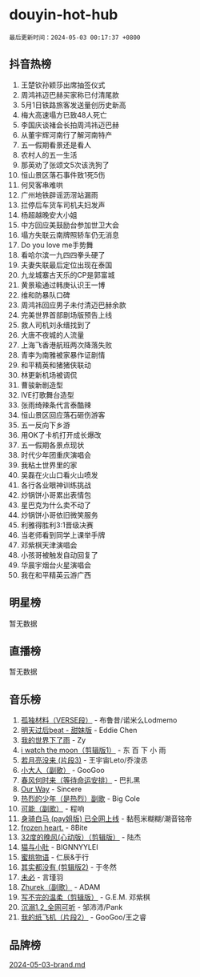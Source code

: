 # douyin-hot-hub

`最后更新时间：2024-05-03 00:17:37 +0800`

## 抖音热榜

1. 王楚钦孙颖莎出席抽签仪式
1. 周鸿祎迈巴赫买家称已付清尾款
1. 5月1日铁路旅客发送量创历史新高
1. 梅大高速塌方已致48人死亡
1. 李国庆谈褚会长拍周鸿祎迈巴赫
1. 从董宇辉河南行了解河南特产
1. 五一假期看景还是看人
1. 农村人的五一生活
1. 那英劝了张颂文5次该洗狗了
1. 恒山景区落石事件致1死5伤
1. 何炅客串难哄
1. 广州地铁辟谣沥滘站漏雨
1. 拦停后车货车司机夫妇发声
1. 杨超越晚安大小姐
1. 中方回应美鼓励台参加世卫大会
1. 塌方失联云南牌照轿车仍无消息
1. Do you love me手势舞
1. 看哈尔滨一九四四拳头硬了
1. 夫妻失联最后定位出现在泰国
1. 九龙城寨古天乐的CP是郭富城
1. 黄景瑜通过韩庚认识王一博
1. 维和防暴队口碑
1. 周鸿祎回应男子未付清迈巴赫余款
1. 完美世界首部剧场版预告上线
1. 救人司机刘永缙找到了
1. 大唐不夜城的人流量
1. 上海飞香港航班两次降落失败
1. 青李为南雅被家暴作证剧情
1. 和平精英和猪猪侠联动
1. 林更新机场被调侃
1. 曹骏新剧造型
1. IVE打歌舞台造型
1. 张雨绮辣条代言泰酷辣
1. 恒山景区回应落石砸伤游客
1. 五一反向下乡游
1. 用OK了卡机打开成长爆改
1. 五一假期各景点现状
1. 时代少年团重庆演唱会
1. 我粘土世界里的家
1. 吴磊在火山口看火山喷发
1. 各行各业眼神训练挑战
1. 炒锅饼小哥累出表情包
1. 星巴克为什么卖不动了
1. 炒锅饼小哥依旧微笑服务
1. 利雅得胜利3:1晋级决赛
1. 当老师看到同学上课举手牌
1. 邓紫棋天津演唱会
1. 小孩哥被触发自动回复了
1. 华晨宇烟台火星演唱会
1. 我在和平精英云游广西

## 明星榜

暂无数据

## 直播榜

暂无数据

## 音乐榜

1. [孤独材料（VERSE段）](https://sf3-cdn-tos.douyinstatic.com/obj/tos-cn-ve-2774/ocX7glDNHYlwFeYrGQfBZoThtvPWy8tCCEBGKQ) - 布鲁昔/诺米么Lodmemo
1. [明天过后beat - 甜妹版](https://sf5-hl-cdn-tos.douyinstatic.com/obj/tos-cn-ve-2774/osMLYeeoMm04CZyaI91XUDF8OzLRLgePKALGHI) - Eddie Chen
1. [我的世界下了雨](https://sf5-hl-cdn-tos.douyinstatic.com/obj/tos-cn-ve-2774/o85sBiwXIByH9bWIMAEEOoiQ1o1m9Afn15BspE) - Zy
1. [i watch the moon（剪辑版1）](https://sf6-cdn-tos.douyinstatic.com/obj/tos-cn-ve-2774/o0I9mSChzHZANMJIEBfkCQzzg6N5WAcVtqft9P) - 东 百 下 小 雨
1. [若月亮没来 (片段3)](https://sf5-hl-cdn-tos.douyinstatic.com/obj/tos-cn-ve-2774/okfyEUsGW1B1ovJi5JiN9IjvAT2lMwA054GoEB) - 王宇宙Leto/乔浚丞
1. [小大人（副歌）](https://sf5-hl-cdn-tos.douyinstatic.com/obj/tos-cn-ve-2774/oIhaDwehWhLFsVIG7QIICLLazDNGJAGg5geeb4) - GooGoo
1. [春风何时来（等待命运安排）](https://sf5-hl-cdn-tos.douyinstatic.com/obj/tos-cn-ve-2774/oICBNbD3gelMfB4WgiD1KI2jQtXZE2FgHLwtsl) - 巴扎黑
1. [Our Way](https://sf5-hl-cdn-tos.douyinstatic.com/obj/tos-cn-ve-2774/o8tPEkQgQNCe0DPeFwZzYrbqLlnzBBrYidWkEZ) - Sincere
1. [热烈的少年（是热烈）副歌](https://sf5-hl-cdn-tos.douyinstatic.com/obj/tos-cn-ve-2774/owVNI0CLDAUMtSz6TEYvfFBFL4UDFFhLfgK8fa) - Big Cole
1. [可能（副歌）](https://sf27-cdn-tos.douyinstatic.com/obj/tos-cn-ve-2774/cde1731888894259b333569393c2fb51) - 程响
1. [身骑白马 (pay姐版) 已全网上线](https://sf5-hl-cdn-tos.douyinstatic.com/obj/tos-cn-ve-2774/oQLO5ZgLsFkaDhdIIveF2zUCgfweY0gWaH4AQG) - 黏苞米糊糊/潮音铭帝
1. [frozen heart.](https://sf3-cdn-tos.douyinstatic.com/obj/tos-cn-ve-2774/oIIWJfyjIACZA9zQMtnJ6hQQhFC4vhCupoRBsO) - 8Bite
1. [32度的晚风(心动版）（剪辑版）](https://sf5-hl-cdn-tos.douyinstatic.com/obj/tos-cn-ve-2774/owNyabsyWdzUulxhoJfK8IBXgp0UMQAHpvGh2B) - 陆杰
1. [猫与小肚](https://sf27-cdn-tos.douyinstatic.com/obj/tos-cn-ve-2774/osZeoClMECgK8DYl6VebABgbchEtPYQjZEnRtd) - BIGNNYYLEI
1. [蜜桃物语](https://sf27-cdn-tos.douyinstatic.com/obj/tos-cn-ve-2774/oIhOSCZtIACtYU4XQkngiW9kCBfVD1Fz9IYeqL) - 仁辰&于行
1. [其实都没有 (剪辑版2)](https://sf5-hl-cdn-tos.douyinstatic.com/obj/tos-cn-ve-2774/oEBNQenHZtBhxYjGgUDQk0BCHTigQafgFlbQ7k) - 于冬然
1. [未必](https://sf3-cdn-tos.douyinstatic.com/obj/tos-cn-ve-2774/ogntQMFnKQDZUgTCYuJgfLEtleYZZFxBQqhhFB) - 言瑾羽
1. [Zhurek（副歌）](https://sf5-hl-cdn-tos.douyinstatic.com/obj/tos-cn-ve-2774/ooQm8FBZQDlf0btEYgVpCcSCQfrdJGBEKZYBGS) - ADAM
1. [写不完的温柔（剪辑版）](https://sf27-cdn-tos.douyinstatic.com/obj/tos-cn-ve-2774/oYBzzZQJ233GfwkemJJffAIWgeIYrjZfWhHTcG) - G.E.M. 邓紫棋
1. [沉溺1.2_全网可听](https://sf3-cdn-tos.douyinstatic.com/obj/tos-cn-ve-2774/ok2QoiBqsWAX9McZmWiI9gAB0EzwD4Xj6yfmtH) - 邹沛沛/Pank
1. [我的纸飞机（片段2）](https://sf5-hl-cdn-tos.douyinstatic.com/obj/tos-cn-ve-2774/oM2ZrKcg2CD5AeRB2gkeXOFB1IxAGJdZPazYHf) - GooGoo/王之睿

## 品牌榜

[2024-05-03-brand.md](2024-05-03-brand.md)
